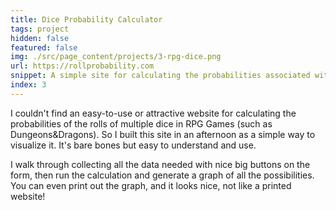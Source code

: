 ```yaml
---
title: Dice Probability Calculator
tags: project
hidden: false
featured: false
img: ./src/page_content/projects/3-rpg-dice.png
url: https://rollprobability.com
snippet: A simple site for calculating the probabilities associated with rolling multiple dice
index: 3
---
```


I couldn't find an easy-to-use or attractive website for calculating the probabilities of the rolls of multiple dice in
RPG Games (such as Dungeons&Dragons). So I built this site in an afternoon as a simple way to visualize it. It's
bare bones but easy to understand and use.

I walk through collecting all the data needed with nice big buttons on the form, then run the calculation and generate a
graph of all the possibilities. You can even print out the graph, and it looks nice, not like a printed website!

[//]: # (img: https://f000.backblazeb2.com/file/rickhenrydev-files/img/projects/3-rpg-dice.png)
